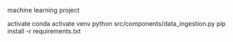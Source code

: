 machine learning project

activate
conda activate venv
python src/components/data_ingestion.py
pip install -r requirements.txt

